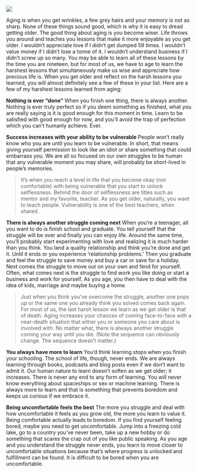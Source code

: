 ![](./_image/2020-07-16-06-15-29.png)

Aging is when you get wrinkles, a few grey hairs and your memory is not as sharp. None of these things sound good, which is why it is easy to dread getting older. The good thing about aging is you become wiser.
Life throws you around and teaches you lessons that make it more enjoyable as you get older.
I wouldn’t appreciate love if I didn’t get dumped 59 times.
I wouldn’t value money if I didn’t lose a tonne of it.
I wouldn’t understand business if I didn’t screw up so many.
You may be able to learn all of these lessons by the time you are nineteen, but for most of us, we have to age to learn the harshest lessons that simultaneously make us wise and appreciate how precious life is.
When you get older and reflect on the harsh lessons you learned, you will almost definitely see a few of these in your list.
Here are a few of my harshest lessons learned from aging:

**Nothing is ever “done”**
When you finish one thing, there is always another. Nothing is ever truly perfect so if you deem something as finished, what you are really saying is it is good enough for this moment in time.
Learn to be satisfied with good enough for now, and you’ll avoid the trap of perfection which you can’t humanly achieve. Ever.

**Success increases with your ability to be vulnerable**
People won’t really know who you are until you learn to be vulnerable. In short, that means giving yourself permission to look like an idiot or share something that could embarrass you.
We are all so focused on our own struggles to be human that any vulnerable moment you may share, will probably be short-lived in people’s memories.
>It’s when you reach a level in life that you become okay (not comfortable) with being vulnerable that you start to unlock selflessness.
Behind the door of selflessness are titles such as mentor and my favorite, teacher. As you get older, naturally, you want to teach people. Vulnerability is one of the best teachers, when shared.

**There is always another struggle coming next**
When you’re a teenager, all you want to do is finish school and graduate. You tell yourself that the struggle will be over and finally you can enjoy life.
Around the same time, you’ll probably start experimenting with love and realizing it is much harder than you think. You land a quality relationship and think you’re done and get it. Until it ends or you experience ‘relationship problems.’
Then you graduate and feel the struggle to save money and buy a car or save for a holiday. Next comes the struggle to move out on your own and fend for yourself. Often, what comes next is the struggle to find work you like doing or start a business and work for yourself. As you age, you then have to deal with the idea of kids, marriage and maybe buying a home.


>Just when you think you’ve overcome the struggle, another one pops up or the same one you already think you solved comes back again.
For most of us, the last harsh lesson we learn as we get older is that of death. Aging increases your chances of coming face-to-face with a near-death situation that either you or someone you care about is involved with.
No matter what, there is always another struggle coming your way until you die. (Note the sequence can obviously change. The sequence doesn’t matter.)

**You always have more to learn**
You’d think learning stops when you finish your schooling. The school of life, though, never ends.
We are always learning through books, podcasts and blog posts even if we don’t want to admit it. Our human nature to learn doesn’t soften as we get older; it increases.
There is never any end to any form of learning. You will never know everything about spaceships or sex or machine learning. There is always more to learn and that is something that prevents boredom and keeps us curious if we embrace it.

**Being uncomfortable feels the best**
The more you struggle and deal with how uncomfortable it feels as you grow old, the more you learn to value it.
Being comfortable actually leads to boredom. If you find yourself feeling bored, maybe you need to get uncomfortable. Jump into a freezing cold lake, go to a country you’ve never been, take up a new hobby or do something that scares the crap out of you like public speaking.
As you age and you understand the struggle never ends, you learn to move closer to uncomfortable situations because that’s where progress is unlocked and fulfillment can be found.
It is difficult to be bored when you are uncomfortable.
